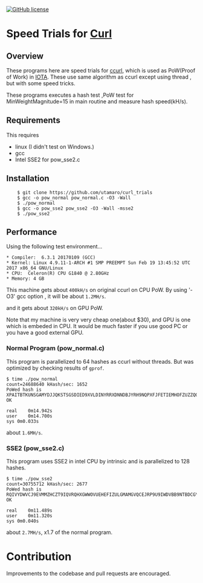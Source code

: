 [![GitHub license](https://img.shields.io/badge/license-BSD-blue.svg)](https://raw.githubusercontent.com/utamaro/curl_trial/master/LICENSE)


# Speed Trials for [Curl](https://github.com/iotaledger/ccurl)

## Overview

These programs here are speed trials for [ccurl](https://github.com/iotaledger/ccurl), which is used as PoW(Proof of Work) in [IOTA](https://iotatoken.com/).
These use same algorithm as ccurl except using thread , but with some speed tricks.

These programs executes a hash test ,PoW test for MinWeightMagnitude=15 in main routine and measure hash speed(kH/s).

## Requirements

This requires

* linux (I didn't test on Windows.)
* gcc
* Intel SSE2 for pow_sse2.c


## Installation
```
    $ git clone https://github.com/utamaro/curl_trials
	$ gcc -o pow_normal pow_normal.c -O3 -Wall
	$ ./pow_normal 
	$ gcc -o pow_sse2 pow_sse2 -O3 -Wall -msse2
	$ ./pow_sse2 
```

## Performance

Using the following test environment...
```
* Compiler:  6.3.1 20170109 (GCC)
* Kernel: Linux 4.9.11-1-ARCH #1 SMP PREEMPT Sun Feb 19 13:45:52 UTC 2017 x86_64 GNU/Linux
* CPU:  Celeron(R) CPU G1840 @ 2.80GHz 
* Memory: 4 GB
```

This machine gets about `400kH/s` on original ccurl on CPU PoW.
By using '-O3' gcc option , it will be about `1.2MH/s`.

and it gets about `320kH/s` on GPU PoW.

Note that my machine is very very cheap one(about $30), and GPU is one which is embeded in  CPU.
It would be much faster if you use good PC or you have a good external GPU.

### Normal Program (pow_normal.c)
This program is parallelized to 64 hashes as ccurl without threads. But was optimized by checking results of `gprof`.

```
$ time ./pow_normal 
count=24688640 kHash/sec: 1652 
PoWed hash is XPAITBTKUNSGAMYDJJQKSTSGSDIED9XVLDINYRRXDNNDBJYRH9NQPXFJFETIEMHOFZUZZQOLNTTJ99999
OK

real	0m14.942s
user	0m14.700s
sys	0m0.033s
```

about `1.6MH/s`.


### SSE2 (pow_sse2.c)
This program uses SSE2 in intel CPU by intrinsic and is parallelized to 128 hashes.

```
$ time ./pow_sse2
count=30755712 kHash/sec: 2677 
PoWed hash is RQIVYDWVCJ9EVMMZHCZT9IQVRQHXGWWOVUEHEFIZULGMAMGVQCEJRP9U9IWDVBB9NTBDCGY9DGKF99999
OK

real	0m11.489s
user	0m11.320s
sys	0m0.040s
```

about `2.7MH/s`, x1.7 of the normal program.


# Contribution
Improvements to the codebase and pull requests are encouraged.


